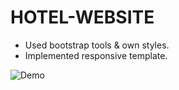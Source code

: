 # HOTEL-WEBSITE
- Used bootstrap tools & own styles.
- Implemented responsive template.


![Demo](img/demo.gif)
